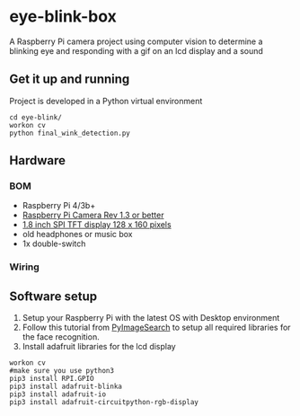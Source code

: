 # eye-blink-box
A Raspberry Pi camera project using computer vision to determine a blinking eye and responding with a gif on an lcd display and a sound

## Get it up and running
Project is developed in a Python virtual environment

````
cd eye-blink/
workon cv
python final_wink_detection.py
```` 


## Hardware

### BOM
- Raspberry Pi 4/3b+
- [Raspberry Pi Camera Rev 1.3 or better](https://www.az-delivery.de/en/products/raspberrykamerav1-3)
- [1.8 inch SPI TFT display 128 x 160 pixels](https://www.az-delivery.de/en/collections/displays/products/1-8-zoll-spi-tft-display#description)
- old headphones or music box
- 1x double-switch

### Wiring

## Software setup

1. Setup your Raspberry Pi with the latest OS with Desktop environment
2. Follow this tutorial from [PyImageSearch](https://www.pyimagesearch.com/2017/04/24/eye-blink-detection-opencv-python-dlib/) to setup all required libraries for the face recognition.
3. Install adafruit libraries for the lcd display
````
workon cv
#make sure you use python3
pip3 install RPI.GPIO
pip3 install adafruit-blinka
pip3 install adafruit-io
pip3 install adafruit-circuitpython-rgb-display
````
